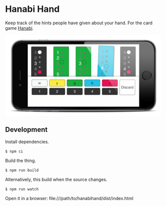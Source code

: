# Hanabi Hand

Keep track of the hints people have given about your hand. For the card game [Hanabi](https://en.wikipedia.org/wiki/Hanabi_(card_game)).

![Screenshot](resources/framed.png)

## Development

Install dependencies.
```
$ npm ci
```

Build the thing.
```
$ npm run build
```

Alternatively, this build when the source changes.
```
$ npm run watch
```

Open it in a browser: file:///path/to/hanabihand/dist/index.html
